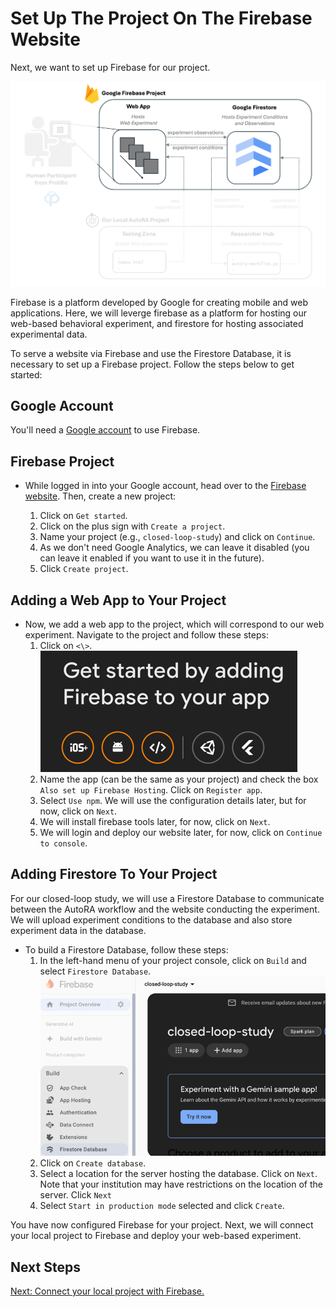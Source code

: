 # Set Up The Project On The Firebase Website

Next, we want to set up Firebase for our project. 

![Setup](img/system_firebase.png)

Firebase is a platform developed by Google for creating mobile and web applications. Here, we will leverge firebase as a platform for hosting our web-based behavioral experiment, and firestore for hosting associated experimental data.

To serve a website via Firebase and use the Firestore Database, it is necessary to set up a Firebase project. Follow the steps below to get started:

## Google Account
You'll need a [Google account](https://www.google.com/account/about/) to use Firebase.

## Firebase Project
- While logged in into your Google account, head over to the [Firebase website](https://firebase.google.com/). Then, create a new project:

  1. Click on `Get started`.
  2. Click on the plus sign with `Create a project`.
  3. Name your project (e.g., ``closed-loop-study``) and click on `Continue`.
  4. As we don't need Google Analytics, we can leave it disabled (you can leave it enabled if you want to use it in the future).
  5. Click `Create project`.

## Adding a Web App to Your Project
- Now, we add a web app to the project, which will correspond to our web experiment. Navigate to the project and follow these steps:
  1. Click on ```<\>```.
  ![webapp.png](img/webapp.png)
  2. Name the app (can be the same as your project) and check the box `Also set up Firebase Hosting`. Click on `Register app`.
  3. Select `Use npm`. We will use the configuration details later, but for now, click on `Next`.
  3. We will install firebase tools later, for now, click on `Next`.
  4. We will login and deploy our website later, for now, click on `Continue to console`.

## Adding Firestore To Your Project
For our closed-loop study, we will use a Firestore Database to communicate between the AutoRA workflow and the website conducting the experiment. We will upload experiment conditions to the database and also store experiment data in the database. 
- To build a Firestore Database, follow these steps:
  1. In the left-hand menu of your project console, click on `Build` and select `Firestore Database`.
  ![build_database.png](img/build_database.png)
  2. Click on `Create database`.
  3. Select a location for the server hosting the database. Click on `Next`. Note that your institution may have restrictions on the location of the server. Click `Next`
  4. Select `Start in production mode` selected and click `Create`.

You have now configured Firebase for your project. Next, we will connect your local project to Firebase and deploy your web-based experiment.

## Next Steps

[Next: Connect your local project with Firebase.](4-Connect-Firebase.md)

